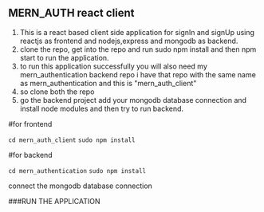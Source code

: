 ## MERN_AUTH react client

1. This is a react based client side application for signIn and signUp using reactjs as frontend and nodejs,express and mongodb as backend.
2. clone the repo, get into the repo and run sudo npm install and then npm start to run the application.
3. to run this application successfully you will also need my mern_authentication backend repo i have that repo with the same name as mern_authentication and this is "mern_auth_client"
4. so clone both the repo 
5. go the backend project add your mongodb database connection and install node modules and then try to run backend.

#for frontend

```cd mern_auth_client```
```sudo npm install```

#for backend

```cd mern_authentication```
```sudo npm install```

connect the mongodb database connection

###RUN THE APPLICATION